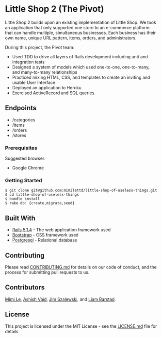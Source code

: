 # Little Shop 2 (The Pivot) 

Little Shop 2 builds upon an existing implementation of Little Shop. We took an application that only supported one store to an e-commerce platform that can handle multiple, simultaneous businesses. Each business has their own name, unique URL pattern, items, orders, and administrators.

During this project, the Pivot team:

* Used TDD to drive all layers of Rails development including unit and integration tests
* Designed a system of models which used one-to-one, one-to-many, and many-to-many relationships
* Practiced mixing HTML, CSS, and templates to create an inviting and usable User Interface
* Deployed an application to Heroku
* Exercised ActiveRecord and SQL queries. 

## Endpoints

* /categories
* /items
* /orders
* /stores

### Prerequisites

Suggested browser:
* Google Chrome


### Getting Started
```
$ git clone git@github.com:mimilettd/little-shop-of-useless-things.git
$ cd little-shop-of-useless-things
$ bundle install
$ rake db: {create,migrate,seed}
```

## Built With

* [Rails 5.1.4](http://api.rubyonrails.org) - The web application framework used
* [Bootstrap](https://getbootstrap.com/docs/4.0/getting-started/introduction/) - CSS framework used
* [Postgresql](https://www.postgresql.org/) - Relational database

## Contributing

Please read [CONTRIBUTING.md](https://gist.github.com/PurpleBooth/b24679402957c63ec426) for details on our code of conduct, and the process for submitting pull requests to us.

## Contributors

<a href="https://github.com/mimilettd">Mimi Le</a>, <a href="https://github.com/vaidashi">Ashish Vaid</a>, <a href="https://github.com/jimszalew">Jim Szalewski</a>, and <a href="https://github.com/liambarstad">Liam Barstad</a>.


## License

This project is licensed under the MIT License - see the [LICENSE.md](LICENSE.md) file for details
